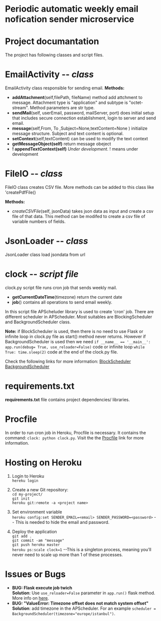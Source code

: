 # Periodic automatic weekly email nofication sender microservice

# Project documantation
The project has following classes and script files.

# EmailActivity -- *class*

EmailActivity class responsible for sending email.
**Methods:**

*  **addAttachment**(self,filePath, fileName) method add attchment to message. Attachment type is "application" and subtype is "octet-stream". Method parameters are str type.
*  **sendMail**(self, userEmail, password, mailServer, port) does initial setup that includes secure connection establishment, login to server and send email.
* **message**(self,From, To ,Subject=None,textContent=None ) initialize message structure. Subject and text content is optional.
*  **setContext**(self,textContent) can be used to modify the text context
*  **getMessageObject(self)** return message obeject
*  **! appendTextContext(self)**  *Under development*. ! means under development

# FileIO -- *class*
FileIO class creates CSV file. More methods can be added to this class like 'createPdfFile()

**Methods:**

*  *createCSVFile*(self, jsonData) takes json data as input and create a csv file of that data. This method can be modifed to create a csv file of variable numbers of fields.

# JsonLoader -- *class*
JsonLoader class load jsondata from url

# clock -- *script file*

clock.py script file runs cron job that sends weekly mail. 

*  **getCurrentDateTime**(timezone) return the current date
*  **job**()  contains all operations to send email weekly.

In this script file APScheluder library is used to create 'cron' job. 
There are different scheduler in APScheduler. Most suitables are BlockingScheduler and BackgroundScheduler class.

**Note:** if BlockScheduler is used, then there is no need to use Flask or infinite loop in clock.py file as start() method never returns. However if BackgroundScheduler is used then we need 
`if __name__ == '__main__':
    app.run(debug= True, use_reloader=False)`
code or infinite loop `while True:
    time.sleep(2)` code at the end of the clock.py file.

Check the following links for more information:
[BlockScheduler](https://apscheduler.readthedocs.io/en/latest/modules/schedulers/blocking.html#apscheduler.schedulers.blocking.BlockingScheduler)
[BackgroundScheduler](https://apscheduler.readthedocs.io/en/latest/modules/schedulers/background.html#apscheduler.schedulers.background.BackgroundScheduler)

# requirements.txt

**requirements.txt** file contains project dependencies/ libraries.

# Procfile
In order to run cron job in Heroku, Procfile is necessary. It contains the command: `clock: python clock.py`. Visit the the 
[Procfile](https://devcenter.heroku.com/articles/procfile) link for more information.
# Hosting on Heroku

1. Login to Heroku<br/> `hereku login`
2. Create a new Git repository:<br/>
     `cd my-project/`<br/>
     `git init`<br/>
     `heroku git:remote -a <project name>`<br/>
3. Set environment variable<br/>
     `heroku config:set SENDER_EMAIL=<email> SENDER_PASSWORD=<password>` -- This is needed to hide the email and password.
    
4. Deploy the application<br/> 
     `git add .`<br/>
     `git commit -am "message"`<br/>
     `git push heroku master`<br/>
     `heroku ps:scale clock=1` --This is a singleton process, meaning you’ll never need to scale up more than 1 of these processes. 
  
# Issues or Bugs
* **BUG: Flask execute job twich**<br/>
  **Solution**: Use `use_reloader=False` parameter in `app.run()` flask method. More info on [here](#https://stackoverflow.com/questions/14874782/apscheduler-in-flask-executes-twice).
* **BUG: "ValueError: Timezone offset does not match system offset"**<br/>
  **Solution**: add timezone in the APScheduler. For an example `scheduler = BackgroundScheduler(timezone="europe/istanbul")`.


  
